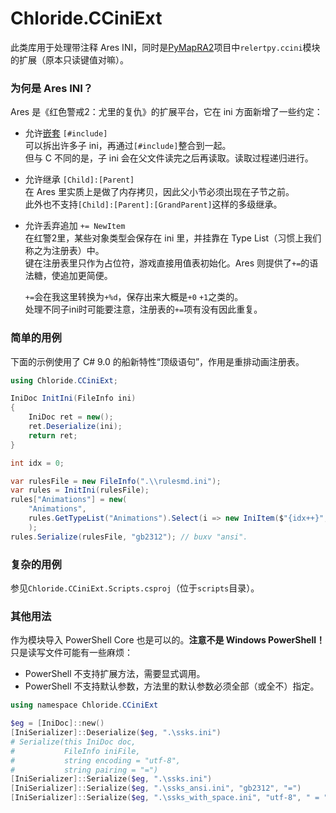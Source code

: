 # Chloride.CCiniExt
此类库用于处理带注释 Ares INI，同时是[PyMapRA2](https://github.com/Chloride1/PyMapRA2)项目中`relertpy.ccini`模块的扩展（原本只读键值对嘛）。

### 为何是 Ares INI？

Ares 是《红色警戒2：尤里的复仇》的扩展平台，它在 ini 方面新增了一些约定：
- 允许[嵌套](https://ares-developers.github.io/Ares-docs/new/misc/include.html) `[#include]`  
	可以拆出许多子 ini，再通过`[#include]`整合到一起。  
	但与 C 不同的是，子 ini 会在父文件读完之后再读取。读取过程递归进行。

- 允许继承 `[Child]:[Parent]`  
	在 Ares 里实质上是做了内存拷贝，因此父小节必须出现在子节之前。  
	此外也不支持`[Child]:[Parent]:[GrandParent]`这样的多级继承。

- 允许丢弃追加 `+= NewItem`  
	在红警2里，某些对象类型会保存在 ini 里，并挂靠在 Type List（习惯上我们称之为注册表）中。  
	键在注册表里只作为占位符，游戏直接用值表初始化。Ares 则提供了`+=`的语法糖，使追加更简便。

	`+=`会在我这里转换为`+%d`，保存出来大概是`+0` `+1`之类的。  
	处理不同子ini时可能要注意，注册表的`+=`项有没有因此重复。

### 简单的用例
下面的示例使用了 C# 9.0 的船新特性“顶级语句”，作用是重排动画注册表。
```C#
using Chloride.CCiniExt;

IniDoc InitIni(FileInfo ini)
{
	IniDoc ret = new();
	ret.Deserialize(ini);
	return ret;
}

int idx = 0;

var rulesFile = new FileInfo(".\\rulesmd.ini");
var rules = InitIni(rulesFile);
rules["Animations"] = new(
	"Animations",
	rules.GetTypeList("Animations").Select(i => new IniItem($"{idx++}", i))
	);
rules.Serialize(rulesFile, "gb2312"); // buxv "ansi".
```

### 复杂的用例
参见`Chloride.CCiniExt.Scripts.csproj`（位于`scripts`目录）。

### 其他用法
作为模块导入 PowerShell Core 也是可以的。**注意不是 Windows PowerShell！**  
只是读写文件可能有一些麻烦：
- PowerShell 不支持扩展方法，需要显式调用。
- PowerShell 不支持默认参数，方法里的默认参数必须全部（或全不）指定。
```PowerShell
using namespace Chloride.CCiniExt

$eg = [IniDoc]::new()
[IniSerializer]::Deserialize($eg, ".\ssks.ini")
# Serialize(this IniDoc doc,
#           FileInfo iniFile,
#           string encoding = "utf-8",
#           string pairing = "=")
[IniSerializer]::Serialize($eg, ".\ssks.ini")
[IniSerializer]::Serialize($eg, ".\ssks_ansi.ini", "gb2312", "=")
[IniSerializer]::Serialize($eg, ".\ssks_with_space.ini", "utf-8", " = ")
```